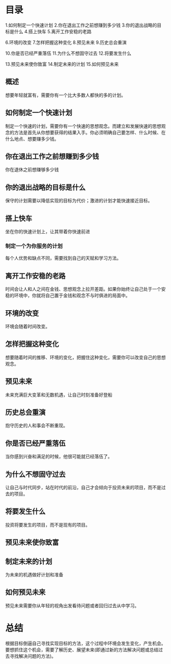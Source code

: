 # 目录
1.如何制定一个快速计划
2.你在退出工作之前想赚到多少钱
3.你的退出战略的目标是什么
4.搭上快车
5.离开工作安稳的老路

6.环境的改变
7.怎样把握这种变化
8.预见未来
9.历史总会重演

10.你是否已经严重落伍
11.为什么不想固守过去
12.将要发生什么

13.预见未来使你致富
14.制定未来的计划
15.如何预见未来

## 概述
  想要年轻就富有，需要你有一个比大多数人都快的多的计划。

## 如何制定一个快速计划
  制定一个快速的计划，需要你有一个快速的思想观念。而建立和发展快速的思想观念的方法是首先从你想要获得的结果入手。你必须明确自己要怎样、什么时候、在什么地点、想要赚多少钱。

## 你在退出工作之前想赚到多少钱
  你在退休之前想赚够多少钱

## 你的退出战略的目标是什么
  保守的计划需要以降低实现的目标为代价；激进的计划才能快速接近目标。

## 搭上快车
  坐在你的快速计划上，让其带着你快速前进

### 制定一个为你服务的计划
  每个人优势和缺点不同，需要找到自己的天赋和学习方法。

## 离开工作安稳的老路
  时间会让人和人之间在金钱、思想观念上拉开差距。如果你始终让自己处于一个安稳的环境中，你就将自己置于金钱和观念不与时俱进的局面中。

## 环境的改变
  环境会随着时间改变。

## 怎样把握这种变化
  想要随着时间的推移、环境的变化，把握住这种变化，需要你可以改变自己的思想观念。

## 预见未来
  未来充满巨大变革和无数机遇，让自己时刻准备好登船

## 历史总会重演
  抱守历史的人和事会不断重现。

## 你是否已经严重落伍
  当你感到兴奋和满足的时候，他很可能就已经落伍了。

## 为什么不想固守过去
  让自己与时代同步，站在时代的前沿，自己才会倾向于投资未来的项目，而不是过去的项目。

## 将要发生什么
  投资将要发生的项目，而不是现有的项目。

## 预见未来使你致富

## 制定未来的计划
  为未来的机遇做好计划和准备

## 如何预见未来
  预见未来需要你从年轻的视角出发看待问题或者回归过去从中学习。

# 总结  
根据目标倒逼自己寻找实现目标的方法，这个过程中环境会发生变化，产生机会。要想抓住这个机会，需要了解历史、展望未来(即通过新的方法解决问题或总结过去寻找解决问题的方法)。
  
